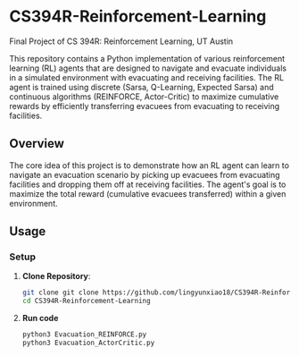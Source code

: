 # CS394R-Reinforcement-Learning
Final Project of CS 394R: Reinforcement Learning, UT Austin

This repository contains a Python implementation of various reinforcement learning (RL) agents that are designed to navigate and evacuate individuals in a simulated environment with evacuating and receiving facilities. The RL agent is trained using discrete (Sarsa, Q-Learning, Expected Sarsa) and continuous algorithms (REINFORCE, Actor-Critic) to maximize cumulative rewards by efficiently transferring evacuees from evacuating to receiving facilities. 

## Overview

The core idea of this project is to demonstrate how an RL agent can learn to navigate an evacuation scenario by picking up evacuees from evacuating facilities and dropping them off at receiving facilities. The agent's goal is to maximize the total reward (cumulative evacuees transferred) within a given environment.

## Usage

### Setup

1. **Clone Repository**:

   ```bash
   git clone git clone https://github.com/lingyunxiao18/CS394R-Reinforcement-Learning.git
   cd CS394R-Reinforcement-Learning

2. **Run code**

   ```bash
   python3 Evacuation_REINFORCE.py
   python3 Evacuation_ActorCritic.py

